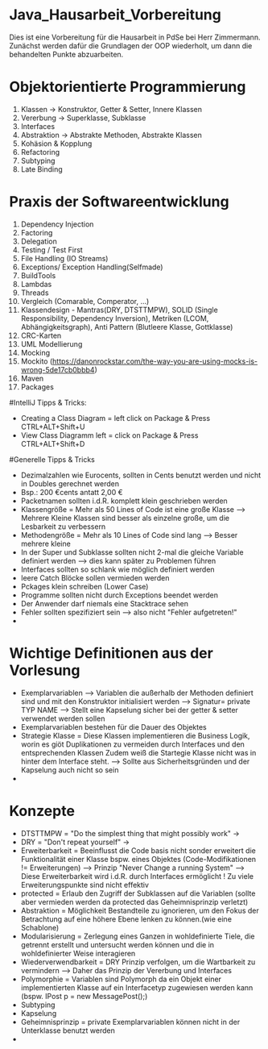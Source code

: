 # Java_Hausarbeit_Vorbereitung
Dies ist eine Vorbereitung für die Hausarbeit in PdSe bei Herr Zimmermann.
Zunächst werden dafür die Grundlagen der OOP wiederholt, um dann die behandelten Punkte abzuarbeiten.

# Objektorientierte Programmierung
1. Klassen -> Konstruktor, Getter & Setter, Innere Klassen
2. Vererbung -> Superklasse, Subklasse
3. Interfaces
4. Abstraktion -> Abstrakte Methoden, Abstrakte Klassen
5. Kohäsion & Kopplung
6. Refactoring
7. Subtyping 
8. Late Binding



# Praxis der Softwareentwicklung
1. Dependency Injection
2. Factoring
3. Delegation
4. Testing / Test First
5. File Handling (IO Streams)
6. Exceptions/ Exception Handling(Selfmade)
7. BuildTools
8. Lambdas 
9. Threads
10. Vergleich (Comarable, Comperator, ...)
11. Klassendesign - Mantras(DRY, DTSTTMPW), SOLID (Single Responsibility, Dependency Inversion), Metriken (LCOM, Abhängigkeitsgraph), Anti Pattern (Blutleere Klasse, Gottklasse)
12. CRC-Karten
13. UML Modellierung
14. Mocking
15. Mockito (https://danonrockstar.com/the-way-you-are-using-mocks-is-wrong-5de17cb0bbb4)
16. Maven
17. Packages


#IntelliJ Tipps & Tricks:
- Creating a Class Diagram = left click on Package & Press CTRL+ALT+Shift+U
- View Class Diagramm left = click on Package & Press CTRL+ALT+Shift+D

#Generelle Tipps & Tricks
- Dezimalzahlen wie Eurocents, sollten in Cents benutzt werden und nicht in Doubles gerechnet werden
- Bsp.: 200 €cents antatt 2,00 €
- Packetnamen sollten i.d.R. komplett klein geschrieben werden
- Klassengröße = Mehr als 50 Lines of Code ist eine große Klasse --> Mehrere Kleine Klassen sind besser als einzelne große, um die Lesbarkeit zu verbessern
- Methodengröße = Mehr als 10 Lines of Code sind lang --> Besser mehrere kleine
- In der Super und Subklasse sollten nicht 2-mal die gleiche Variable definiert werden --> dies kann später zu Problemen führen
- Interfaces sollten so schlank wie möglich definiert werden
- leere Catch Blöcke sollen vermieden werden
- Pckages klein schreiben (Lower Case)
- Programme sollten nicht durch Exceptions beendet werden
- Der Anwender darf niemals eine Stacktrace sehen
- Fehler sollten spezifiziert sein --> also nicht "Fehler aufgetreten!"
- 


# Wichtige Definitionen aus der Vorlesung
- Exemplarvariablen --> Variablen die außerhalb der Methoden definiert sind und mit den Konstruktor initialisiert werden
--> Signatur= private TYP NAME --> Stellt eine Kapselung sicher bei der getter & setter verwendet werden sollen
- Exemplarvariablen bestehen für die Dauer des Objektes
- Strategie Klasse = Diese Klassen implementieren die Business Logik, worin es giöt Duplikationen zu vermeiden durch Interfaces und den entsprechenden Klassen
 Zudem weiß die Startegie Klasse nicht was in hinter dem Interface steht. --> Sollte aus Sicherheitsgründen und der Kapselung auch nicht so sein
- 

# Konzepte
- DTSTTMPW = "Do the simplest thing that might possibly work" ->
- DRY = "Don't repeat yourself" ->
- Erweiterbarkeit = Beeinflusst die Code basis nicht sonder erweitert die Funktionalität einer Klasse bspw. eines Objektes 
  (Code-Modifikationen != Erweiterungen) --> Prinzip "Never Change a running System" --> Diese Erweiterbarkeit wird i.d.R. durch Interfaces ermöglicht
    ! Zu viele Erweiterungspunkte sind nicht effektiv
- protected = Erlaub den Zugriff der Subklassen auf die Variablen (sollte aber vermieden werden da protected das Geheimnisprinzip verletzt)
- Abstraktion = Möglichkeit Bestandteile zu ignorieren, um den Fokus der Betrachtung auf eine höhere Ebene lenken zu können.(wie eine Schablone)
- Modularisierung = Zerlegung eines Ganzen in wohldefinierte Tiele, die getrennt erstellt und untersucht werden können
und die in wohldefinierter Weise interagieren
- Wiederverwendbarkeit = DRY Prinzip verfolgen, um die Wartbarkeit zu vermindern --> Daher das Prinzip der Vererbung und Interfaces
- Polymorphie = Variablen sind Polymorph da ein Objekt einer implementierten Klasse auf ein Interfacetyp zugewiesen werden kann (bspw. IPost p = new MessagePost();)
- Subtyping
- Kapselung
- Geheimnisprinzip = private Exemplarvariablen können nicht in der Unterklasse benutzt werden
- 
